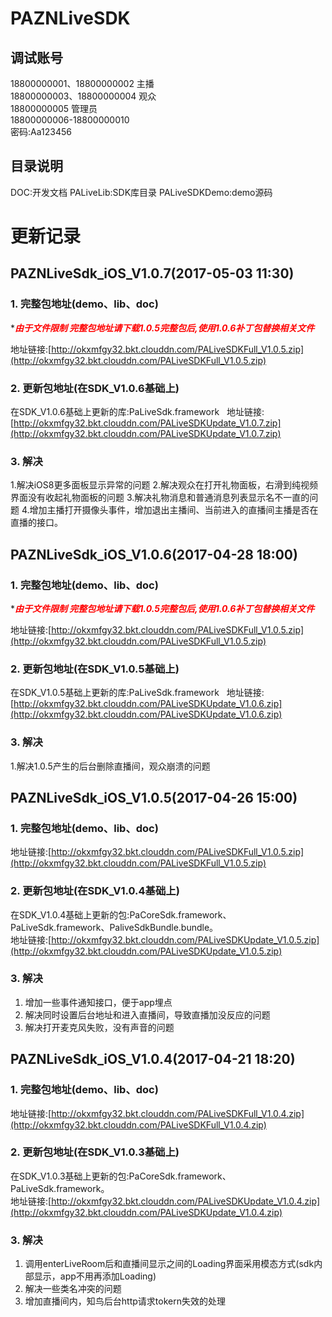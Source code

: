 # PAZNLiveSDK
## 调试账号
18800000001、18800000002 主播  
18800000003、18800000004 观众  
18800000005 管理员  
18800000006-18800000010  
密码:Aa123456

## 目录说明
DOC:开发文档 
PALiveLib:SDK库目录
PALiveSDKDemo:demo源码

# 更新记录
## PAZNLiveSdk_iOS_V1.0.7(2017-05-03 11:30)

### 1. 完整包地址(demo、lib、doc)   

***<font color=#ff0000>*由于文件限制 完整包地址请下载1.0.5完整包后,使用1.0.6补丁包替换相关文件</font>***

地址链接:[http://okxmfgy32.bkt.clouddn.com/PALiveSDKFull_V1.0.5.zip](http://okxmfgy32.bkt.clouddn.com/PALiveSDKFull_V1.0.5.zip)

### 2. 更新包地址(在SDK_V1.0.6基础上)
在SDK_V1.0.6基础上更新的库:PaLiveSdk.framework   
地址链接:[http://okxmfgy32.bkt.clouddn.com/PALiveSDKUpdate_V1.0.7.zip](http://okxmfgy32.bkt.clouddn.com/PALiveSDKUpdate_V1.0.7.zip)

### 3. 解决
1.解决iOS8更多面板显示异常的问题
2.解决观众在打开礼物面板，右滑到纯视频界面没有收起礼物面板的问题
3.解决礼物消息和普通消息列表显示名不一直的问题
4.增加主播打开摄像头事件，增加退出主播间、当前进入的直播间主播是否在直播的接口。

## PAZNLiveSdk_iOS_V1.0.6(2017-04-28 18:00)

### 1. 完整包地址(demo、lib、doc)   

***<font color=#ff0000>*由于文件限制 完整包地址请下载1.0.5完整包后,使用1.0.6补丁包替换相关文件</font>***

地址链接:[http://okxmfgy32.bkt.clouddn.com/PALiveSDKFull_V1.0.5.zip](http://okxmfgy32.bkt.clouddn.com/PALiveSDKFull_V1.0.5.zip)

### 2. 更新包地址(在SDK_V1.0.5基础上)
在SDK_V1.0.5基础上更新的库:PaLiveSdk.framework   
地址链接:[http://okxmfgy32.bkt.clouddn.com/PALiveSDKUpdate_V1.0.6.zip](http://okxmfgy32.bkt.clouddn.com/PALiveSDKUpdate_V1.0.6.zip)

### 3. 解决
1.解决1.0.5产生的后台删除直播间，观众崩溃的问题

## PAZNLiveSdk_iOS_V1.0.5(2017-04-26 15:00)

### 1. 完整包地址(demo、lib、doc) 
地址链接:[http://okxmfgy32.bkt.clouddn.com/PALiveSDKFull_V1.0.5.zip](http://okxmfgy32.bkt.clouddn.com/PALiveSDKFull_V1.0.5.zip)

### 2. 更新包地址(在SDK_V1.0.4基础上)
在SDK_V1.0.4基础上更新的包:PaCoreSdk.framework、PaLiveSdk.framework、PaliveSdkBundle.bundle。   
地址链接:[http://okxmfgy32.bkt.clouddn.com/PALiveSDKUpdate_V1.0.5.zip](http://okxmfgy32.bkt.clouddn.com/PALiveSDKUpdate_V1.0.5.zip)

### 3. 解决
1. 增加一些事件通知接口，便于app埋点
2. 解决同时设置后台地址和进入直播间，导致直播加没反应的问题
3. 解决打开麦克风失败，没有声音的问题

## PAZNLiveSdk_iOS_V1.0.4(2017-04-21 18:20)

### 1. 完整包地址(demo、lib、doc) 
地址链接:[http://okxmfgy32.bkt.clouddn.com/PALiveSDKFull_V1.0.4.zip](http://okxmfgy32.bkt.clouddn.com/PALiveSDKFull_V1.0.4.zip)

### 2. 更新包地址(在SDK_V1.0.3基础上)
在SDK_V1.0.3基础上更新的包:PaCoreSdk.framework、PaLiveSdk.framework。   
地址链接:[http://okxmfgy32.bkt.clouddn.com/PALiveSDKUpdate_V1.0.4.zip](http://okxmfgy32.bkt.clouddn.com/PALiveSDKUpdate_V1.0.4.zip)

### 3. 解决
1. 调用enterLiveRoom后和直播间显示之间的Loading界面采用模态方式(sdk内部显示，app不用再添加Loading)
2. 解决一些类名冲突的问题
3. 增加直播间内，知鸟后台http请求tokern失效的处理
